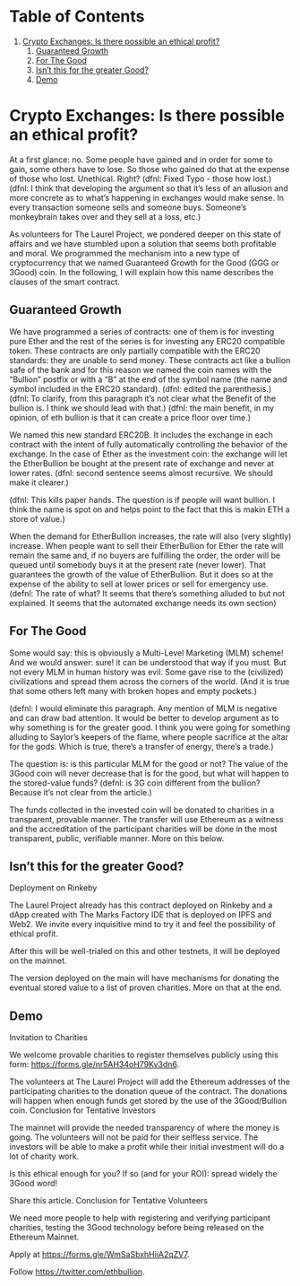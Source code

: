 
# Table of Contents

1.  [Crypto Exchanges: Is there possible an ethical profit?](#org183eb5e)
    1.  [Guaranteed Growth](#org4abb0e0)
    2.  [For The Good](#orga87a1c2)
    3.  [Isn&rsquo;t this for the greater Good?](#orgefcd833)
    4.  [Demo](#org4dc18c7)



<a id="org183eb5e"></a>

# Crypto Exchanges: Is there possible an ethical profit?

At a first glance: no. Some people have gained and in order for some to gain, some others have to lose. So those who gained do that at the expense of those who lost. Unethical. Right?
(dfnl: Fixed Typo - those how lost.)
(dfnl: I think that developing the argument so that it&rsquo;s less of an allusion and more concrete as to what&rsquo;s happening in exchanges would make sense. In every transaction someone sells and someone buys. Someone&rsquo;s monkeybrain takes over and they sell at a loss, etc.)

As volunteers for The Laurel Project, we pondered deeper on this state of affairs and we have stumbled upon a solution that seems both profitable and moral. We programmed the mechanism into a new type of cryptocurrency that we named Guaranteed Growth for the Good (GGG or 3Good) coin. In the following, I will explain how this name describes the clauses of the smart contract.


<a id="org4abb0e0"></a>

## Guaranteed Growth

We have programmed a series of contracts: one of them is for investing pure Ether and the rest of the series is for investing any ERC20 compatible token. These contracts are only partially compatible with the ERC20 standards: they are unable to send money. These contracts act like a bullion safe of the bank and for this reason we named the coin names with the &ldquo;Bullion&rdquo; postfix or with a &ldquo;B&rdquo; at the end of the symbol name (the name and symbol included in the ERC20 standard).
(dfnl: edited the parenthesis.)
(dfnl: To clarify, from this paragraph it&rsquo;s not clear what the Benefit of the bullion is. I think we should lead with that.)
(dfnl: the main benefit, in my opinion, of eth bullion is that it can create a price floor over time.)

We named this new standard ERC20B. It includes the exchange in each contract with the intent of fully automatically controlling the behavior of the exchange. In the case of Ether as the investment coin: the exchange will let the EtherBullion be bought at the present rate of exchange and never at lower rates.
(dfnl: second sentence seems almost recursive. We should make it clearer.)

(dfnl: This kills paper hands. The question is if people will want bullion. I think the name is spot on and helps point to the fact that this is makin ETH a store of value.)

When the demand for EtherBullion increases, the rate will also (very slightly) increase. When people want to sell their EtherBullion for Ether the rate will remain the same and, if no buyers are fulfilling the order, the order will be queued until somebody buys it at the present rate (never lower). That guarantees the growth of the value of EtherBullion. But it does so at the expense of the ability to sell at lower prices or sell for emergency use.
(defnl: The rate of what? It seems that there&rsquo;s something alluded to but not explained. It seems that the automated exchange needs its own section)


<a id="orga87a1c2"></a>

## For The Good

Some would say: this is obviously a Multi-Level Marketing (MLM) scheme! And we would answer: sure! it can be understood that way if you must. But not every MLM in human history was evil. Some gave rise to the (civilized) civilizations and spread them across the corners of the world. (And it is true that some others left many with broken hopes and empty pockets.)

(defnl: I would eliminate this paragraph. Any mention of MLM is negative and can draw bad attention. It would be better to develop argument as to why something is for the greater good. I think you were going for something alluding to Saylor&rsquo;s keepers of the flame, where people sacrifice at the altar for the gods. Which is true, there&rsquo;s a transfer of energy, there&rsquo;s a trade.)

The question is: is this particular MLM for the good or not? The value of the 3Good coin will never decrease that is for the good, but what will happen to the stored-value funds?
(defnl: is 3G coin different from the bullion? Because it&rsquo;s not clear from the article.)

The funds collected in the invested coin will be donated to charities in a transparent, provable manner. The transfer will use Ethereum as a witness and the accreditation of the participant charities will be done in the most transparent, public, verifiable manner. More on this below.


<a id="orgefcd833"></a>

## Isn&rsquo;t this for the greater Good?

Deployment on Rinkeby

The Laurel Project already has this contract deployed on Rinkeby and a dApp created with The Marks Factory IDE that is deployed on IPFS and Web2. We invite every inquisitive mind to try it and feel the possibility of ethical profit.

After this will be well-trialed on this and other testnets, it will be deployed on the mainnet.

The version deployed on the main will have mechanisms for donating the eventual stored value to a list of proven charities. More on that at the end.


<a id="org4dc18c7"></a>

## Demo

Invitation to Charities

We welcome provable charities to register themselves publicly using this form: <https://forms.gle/nr5AH34oH79Kv3dn6>.

The volunteers at The Laurel Project will add the Ethereum addresses of the participating charities to the donation queue of the contract. The donations will happen when enough funds get stored by the use of the 3Good/Bullion coin.
Conclusion for Tentative Investors

The mainnet will provide the needed transparency of where the money is going. The volunteers will not be paid for their selfless service. The investors will be able to make a profit while their initial investment will do a lot of charity work.

Is this ethical enough for you? If so (and for your ROI): spread widely the 3Good word!

Share this article.
Conclusion for Tentative Volunteers

We need more people to help with registering and verifying participant charities, testing the 3Good technology before being released on the Ethereum Mainnet.

Apply at <https://forms.gle/WmSaSbxhHiiA2qZV7>.

Follow <https://twitter.com/ethbullion>.

